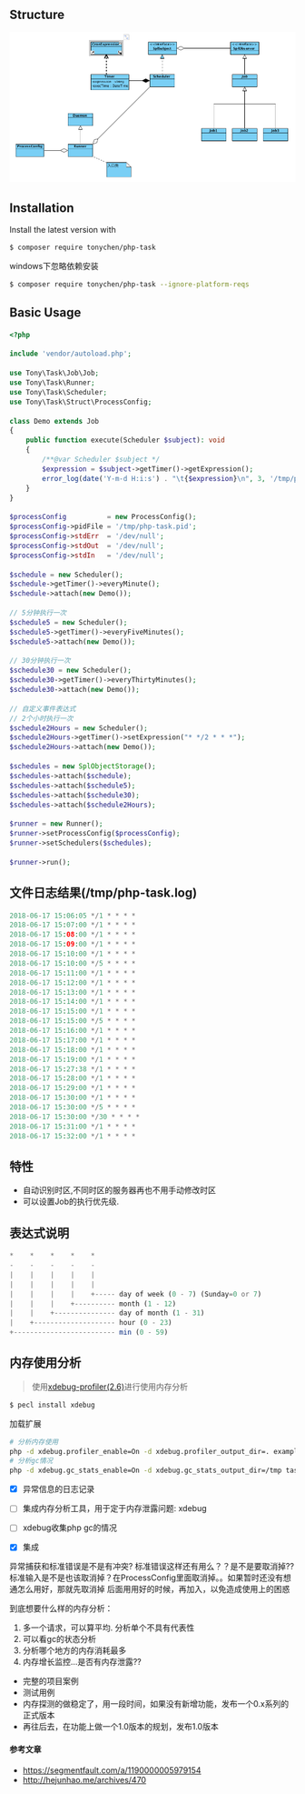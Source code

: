 ## Structure
![uml](media/uml.png)

## Installation
Install the latest version with

```bash
$ composer require tonychen/php-task
```
windows下忽略依赖安装
```bash
$ composer require tonychen/php-task --ignore-platform-reqs
```

## Basic Usage
```php
<?php

include 'vendor/autoload.php';

use Tony\Task\Job\Job;
use Tony\Task\Runner;
use Tony\Task\Scheduler;
use Tony\Task\Struct\ProcessConfig;

class Demo extends Job
{
    public function execute(Scheduler $subject): void
    {
        /**@var Scheduler $subject */
        $expression = $subject->getTimer()->getExpression();
        error_log(date('Y-m-d H:i:s') . "\t{$expression}\n", 3, '/tmp/php-task.log');
    }
}

$processConfig          = new ProcessConfig();
$processConfig->pidFile = '/tmp/php-task.pid';
$processConfig->stdErr  = '/dev/null';
$processConfig->stdOut  = '/dev/null';
$processConfig->stdIn   = '/dev/null';

$schedule = new Scheduler();
$schedule->getTimer()->everyMinute();
$schedule->attach(new Demo());

// 5分钟执行一次
$schedule5 = new Scheduler();
$schedule5->getTimer()->everyFiveMinutes();
$schedule5->attach(new Demo());

// 30分钟执行一次
$schedule30 = new Scheduler();
$schedule30->getTimer()->everyThirtyMinutes();
$schedule30->attach(new Demo());

// 自定义事件表达式
// 2个小时执行一次
$schedule2Hours = new Scheduler();
$schedule2Hours->getTimer()->setExpression("* */2 * * *");
$schedule2Hours->attach(new Demo());

$schedules = new SplObjectStorage();
$schedules->attach($schedule);
$schedules->attach($schedule5);
$schedules->attach($schedule30);
$schedules->attach($schedule2Hours);

$runner = new Runner();
$runner->setProcessConfig($processConfig);
$runner->setSchedulers($schedules);

$runner->run();
```

## 文件日志结果(/tmp/php-task.log)
```php
2018-06-17 15:06:05	*/1 * * * *
2018-06-17 15:07:00	*/1 * * * *
2018-06-17 15:08:00	*/1 * * * *
2018-06-17 15:09:00	*/1 * * * *
2018-06-17 15:10:00	*/1 * * * *
2018-06-17 15:10:00	*/5 * * * *
2018-06-17 15:11:00	*/1 * * * *
2018-06-17 15:12:00	*/1 * * * *
2018-06-17 15:13:00	*/1 * * * *
2018-06-17 15:14:00	*/1 * * * *
2018-06-17 15:15:00	*/1 * * * *
2018-06-17 15:15:00	*/5 * * * *
2018-06-17 15:16:00	*/1 * * * *
2018-06-17 15:17:00	*/1 * * * *
2018-06-17 15:18:00	*/1 * * * *
2018-06-17 15:19:00	*/1 * * * *
2018-06-17 15:27:38	*/1 * * * *
2018-06-17 15:28:00	*/1 * * * *
2018-06-17 15:29:00	*/1 * * * *
2018-06-17 15:30:00	*/1 * * * *
2018-06-17 15:30:00	*/5 * * * *
2018-06-17 15:30:00	*/30 * * * *
2018-06-17 15:31:00	*/1 * * * *
2018-06-17 15:32:00	*/1 * * * *
```

## 特性
- 自动识别时区,不同时区的服务器再也不用手动修改时区
- 可以设置Job的执行优先级.

## 表达式说明
```php
*    *    *    *    *
-    -    -    -    -
|    |    |    |    |
|    |    |    |    |
|    |    |    |    +----- day of week (0 - 7) (Sunday=0 or 7)
|    |    |    +---------- month (1 - 12)
|    |    +--------------- day of month (1 - 31)
|    +-------------------- hour (0 - 23)
+------------------------- min (0 - 59)
```
## 内存使用分析
> 使用[xdebug-profiler(2.6)](https://xdebug.org/docs/profiler)进行使用内存分析
```bash
$ pecl install xdebug
```
加载扩展
```bash
# 分析内存使用
php -d xdebug.profiler_enable=On -d xdebug.profiler_output_dir=. example.php
# 分析gc情况
php -d xdebug.gc_stats_enable=On -d xdebug.gc_stats_output_dir=/tmp task.php start
```

- [x] 异常信息的日志记录
- [ ] 集成内存分析工具，用于定于内存泄露问题: xdebug
- [ ] xdebug收集php gc的情况
- [x] 集成


异常捕获和标准错误是不是有冲突? 标准错误这样还有用么？？是不是要取消掉??标准输入是不是也该取消掉？在ProcessConfig里面取消掉。。如果暂时还没有想通怎么用好，那就先取消掉
  后面用用好的时候，再加入，以免造成使用上的困惑

到底想要什么样的内存分析：
1. 多一个请求，可以算平均. 分析单个不具有代表性
2. 可以看gc的状态分析
3. 分析哪个地方的内存消耗最多
4. 内存增长监控...是否有内存泄露??

  
- 完整的项目案例
- 测试用例
- 内存探测的做稳定了，用一段时间，如果没有新增功能，发布一个0.x系列的正式版本
- 再往后去，在功能上做一个1.0版本的规划，发布1.0版本

#### 参考文章
- https://segmentfault.com/a/1190000005979154
- http://hejunhao.me/archives/470
